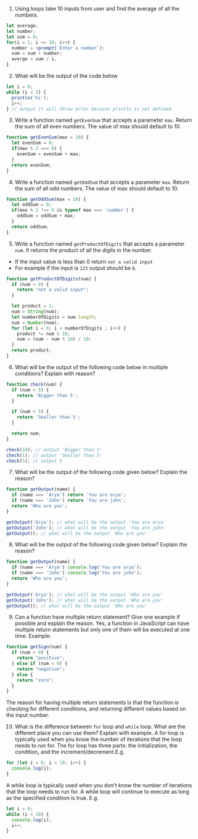 1. Using loops take 10 inputs from user and find the average of all the numbers.
```js
let average;
let number;
let sum = 0;
for(i = 1; i <= 10; i++) {
  number = +prompt(`Enter a number`);
  sum = sum + number;
  averge = sum / i;
}
```

2. What will be the output of the code below

```js
let i = 0;
while (i < 3) {
  println('hi');
  i++;
} // output it will throw error because println is not defined
```

3. Write a function named `getEvenSum` that accepts a parameter `max`. Return the sum of all even numbers. The value of max should default to 10.
```js
function getEvenSum(max = 10) {
  let evenSum = 0; 
  if(max % 2 === 0) {
    evenSum = evenSum + max;
  }
  return evenSum;
}
```

4. Write a function named `getOddSum` that accepts a parameter `max`. Return the sum of all odd numbers. The value of max should default to 10.
```js
function getOddSum(max = 10) {
  let oddSum = 0; 
  if(max % 2 !== 0 && typeof max === 'number') {
    oddSum = oddSum + max;
  }
  return oddSum;
}
```

5. Write a function named `getProductOfDigits` that accepts a parameter `num`. It returns the product of all the digits in the number.

- If the input value is less than 0 return `not a valid input`
- For example if the input is `123` output should be `6`.
```js
function getProductOfDigits(num) {
  if (num < 0) {
    return "not a valid input";
  }

  let product = 1;
  num = String(num);
  let numberOfDigits = num.length;
  num = Number(num);
  for (let i = 0; i < numberOfDigits ; i++) {
    product *= num % 10;
    num = (num - num % 10) / 10;
  }
  return product;
}
```

6. What will be the output of the following code below in multiple conditions? Explain with reason?

```js
function check(num) {
  if (num > 5) {
    return 'Bigger than 5';
  }

  if (num < 5) {
    return 'Smaller than 5';
  }

  return num;
}

check(10); // output 'Bigger than 5'
check(1); // output 'Smaller than 5'
check(5); // output 5
```

7. What will be the output of the following code given below? Explain the reason?

```js
function getOutput(name) {
  if (name === 'Arya') return 'You are arya';
  if (name === 'John') return 'You are john';
  return 'Who are you';
}

getOutput('Arya'); // what will be the output 'You are arya'
getOutput('John'); // what will be the output 'You are john'
getOutput(); // what will be the output 'Who are you'
```

8. What will be the output of the following code given below? Explain the reason?

```js
function getOutput(name) {
  if (name === 'Arya') console.log('You are arya');
  if (name === 'John') console.log('You are john');
  return 'Who are you';
}

getOutput('Arya'); // what will be the output 'Who are you'
getOutput('John'); // what will be the output 'Who are you'
getOutput(); // what will be the output 'Who are you'
```

9. Can a function have multiple return statement? Give one example if possible and explain the reason.
Yes, a function in JavaScript can have multiple return statements but only one of them will be executed at one time. Example:
```js
function getSign(num) {
  if (num > 0) {
    return "positive";
  } else if (num < 0) {
    return "negative";
  } else {
    return "zero";
  }
}
```
The reason for having multiple return statements is that the function is checking for different conditions, and returning different values based on the input number.

10. What is the difference between `for` loop and `while` loop. What are the different place you can use them? Explain with example.
A for loop is typically used when you know the number of iterations that the loop needs to run for. The for loop has three parts: the initialization, the condition, and the increment/decrement.E.g.
```js
for (let i = 0; i < 10; i++) {
  console.log(i);
}
```
A while loop is typically used when you don't know the number of iterations that the loop needs to run for. A while loop will continue to execute as long as the specified condition is true. E.g.
```js
let i = 0;
while (i < 10) {
  console.log(i);
  i++;
}
```
